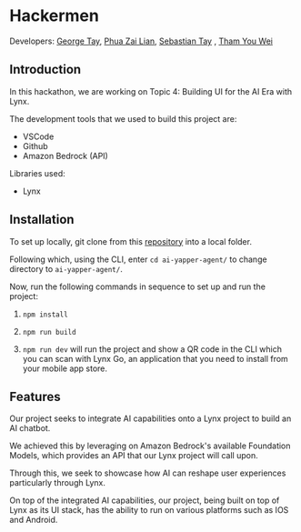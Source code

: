 # Hackermen
Developers: [George Tay](https://github.com/georgetayqy), [Phua Zai Lian](https://github.com/pzl111), [Sebastian Tay](https://github.com/Sebtey) , [Tham You Wei](https://github.com/tyouwei)

## Introduction
In this hackathon, we are working on Topic 4: Building UI for the AI Era with Lynx.

The development tools that we used to build this project are:
- VSCode
- Github
- Amazon Bedrock (API)


Libraries used:
- Lynx

## Installation
To set up locally, git clone from this [repository](https://github.com/PSA-Hackermen/TechJam-Hackathon) into a local folder.

Following which, using the CLI, enter `cd ai-yapper-agent/` to change directory to `ai-yapper-agent/`.

Now, run the following commands in sequence to set up and run the project:

1. `npm install`

2. `npm run build`

3. `npm run dev` will run the project and show a QR code in the CLI which you can scan with Lynx Go, an application that you need to install from your mobile app store.




## Features
Our project seeks to integrate AI capabilities onto a Lynx project to build an AI chatbot.

We achieved this by leveraging on Amazon Bedrock's available Foundation Models, which provides an API that our Lynx project will call upon.

Through this, we seek to showcase how AI can reshape user experiences particularly through Lynx.

On top of the integrated AI capabilities, our project, being built on top of Lynx as its UI stack, has the ability to run on various platforms such as IOS and Android.
